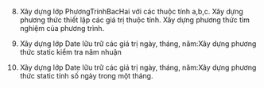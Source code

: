 8.	Xây dựng lớp PhươngTrinhBacHai với các thuộc tính a,b,c. Xây dựng phương thức thiết lập các giá trị thuộc tính. Xây dựng phương thức tìm nghiệm của phương trình. 

9.	 Xây dựng lớp Date lữu trữ các giá trị ngày, tháng, năm:Xây dựng phương thức static kiểm tra năm nhuận

10.	Xây dựng lớp Date lữu trữ các giá trị ngày, tháng, năm:Xây dựng phương thức static tính số ngày trong một tháng.

